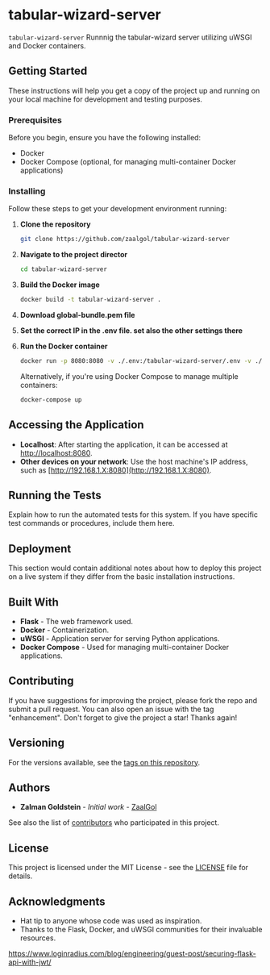 # tabular-wizard-server

`tabular-wizard-server` Runnnig the tabular-wizard server utilizing uWSGI and Docker containers.

## Getting Started

These instructions will help you get a copy of the project up and running on your local machine for development and testing purposes.

### Prerequisites

Before you begin, ensure you have the following installed:

- Docker
- Docker Compose (optional, for managing multi-container Docker applications)

### Installing

Follow these steps to get your development environment running:

1. **Clone the repository**

   ```sh
   git clone https://github.com/zaalgol/tabular-wizard-server

2. **Navigate to the project director**

   ```sh
   cd tabular-wizard-server

3. **Build the Docker image**

   ```sh
   docker build -t tabular-wizard-server .

4. **Download global-bundle.pem file**

5. **Set the correct IP in the .env file. set also the other settings there**

6. **Run the Docker container**

   ```sh
   docker run -p 8080:8080 -v ./.env:/tabular-wizard-server/.env -v ./global-bundle.pem:/tabular-wizard-server/global-bundle.pem tabular-wizard-server
   ```

   Alternatively, if you're using Docker Compose to manage multiple containers:

   ```sh
   docker-compose up
   ````

## Accessing the Application

- **Localhost**: After starting the application, it can be accessed at [http://localhost:8080](http://localhost:8080).
- **Other devices on your network**: Use the host machine's IP address, such as [http://192.168.1.X:8080](http://192.168.1.X:8080).

## Running the Tests

Explain how to run the automated tests for this system. If you have specific test commands or procedures, include them here.

## Deployment

This section would contain additional notes about how to deploy this project on a live system if they differ from the basic installation instructions.

## Built With

- **Flask** - The web framework used.
- **Docker** - Containerization.
- **uWSGI** - Application server for serving Python applications.
- **Docker Compose** - Used for managing multi-container Docker applications.

## Contributing

If you have suggestions for improving the project, please fork the repo and submit a pull request. You can also open an issue with the tag "enhancement". Don't forget to give the project a star! Thanks again!

## Versioning

For the versions available, see the [tags on this repository](https://github.com/zaalgol/flask-uwsgi-docker/tags).

## Authors

- **Zalman Goldstein** - *Initial work* - [ZaalGol](https://github.com/zaalgol)

See also the list of [contributors](https://github.com/zaalgol/flask-uwsgi-docker/contributors) who participated in this project.

## License

This project is licensed under the MIT License - see the [LICENSE](LICENSE) file for details.

## Acknowledgments

- Hat tip to anyone whose code was used as inspiration.
- Thanks to the Flask, Docker, and uWSGI communities for their invaluable resources.

https://www.loginradius.com/blog/engineering/guest-post/securing-flask-api-with-jwt/

